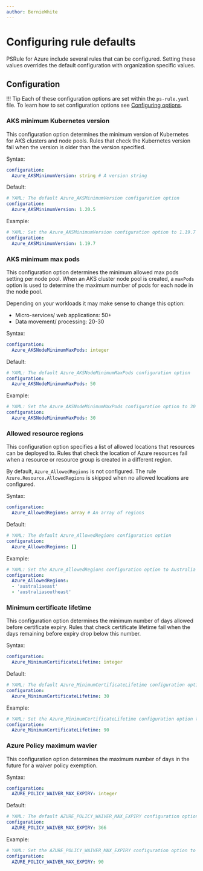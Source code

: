 ```yaml
---
author: BernieWhite
---
```


# Configuring rule defaults

PSRule for Azure include several rules that can be configured.
Setting these values overrides the default configuration with organization specific values.

## Configuration

!!! Tip
    Each of these configuration options are set within the `ps-rule.yaml` file.
    To learn how to set configuration options see [Configuring options][1].

  [1]: configuring-options.md

### AKS minimum Kubernetes version

This configuration option determines the minimum version of Kubernetes for AKS clusters and node pools.
Rules that check the Kubernetes version fail when the version is older than the version specified.

Syntax:

```yaml
configuration:
  Azure_AKSMinimumVersion: string # A version string
```

Default:

```yaml
# YAML: The default Azure_AKSMinimumVersion configuration option
configuration:
  Azure_AKSMinimumVersion: 1.20.5
```

Example:

```yaml
# YAML: Set the Azure_AKSMinimumVersion configuration option to 1.19.7
configuration:
  Azure_AKSMinimumVersion: 1.19.7
```

### AKS minimum max pods

This configuration option determines the minimum allowed max pods setting per node pool.
When an AKS cluster node pool is created, a `maxPods` option is used to determine the maximum number of pods for each node in the node pool.

Depending on your workloads it may make sense to change this option:

- Micro-services/ web applications: 50+
- Data movement/ processing: 20-30

Syntax:

```yaml
configuration:
  Azure_AKSNodeMinimumMaxPods: integer
```

Default:

```yaml
# YAML: The default Azure_AKSNodeMinimumMaxPods configuration option
configuration:
  Azure_AKSNodeMinimumMaxPods: 50
```

Example:

```yaml
# YAML: Set the Azure_AKSNodeMinimumMaxPods configuration option to 30
configuration:
  Azure_AKSNodeMinimumMaxPods: 30
```

### Allowed resource regions

This configuration option specifies a list of allowed locations that resources can be deployed to.
Rules that check the location of Azure resources fail when a resource or resource group is created in a different region.

By default, `Azure_AllowedRegions` is not configured.
The rule `Azure.Resource.AllowedRegions` is skipped when no allowed locations are configured.

Syntax:

```yaml
configuration:
  Azure_AllowedRegions: array # An array of regions
```

Default:

```yaml
# YAML: The default Azure_AllowedRegions configuration option
configuration:
  Azure_AllowedRegions: []
```

Example:

```yaml
# YAML: Set the Azure_AllowedRegions configuration option to Australia East, Australia South East
configuration:
  Azure_AllowedRegions:
  - 'australiaeast'
  - 'australiasoutheast'
```

### Minimum certificate lifetime

This configuration option determines the minimum number of days allowed before certificate expiry.
Rules that check certificate lifetime fail when the days remaining before expiry drop below this number.

Syntax:

```yaml
configuration:
  Azure_MinimumCertificateLifetime: integer
```

Default:

```yaml
# YAML: The default Azure_MinimumCertificateLifetime configuration option
configuration:
  Azure_MinimumCertificateLifetime: 30
```

Example:

```yaml
# YAML: Set the Azure_MinimumCertificateLifetime configuration option to 90
configuration:
  Azure_MinimumCertificateLifetime: 90
```

### Azure Policy maximum wavier

This configuration option determines the maximum number of days in the future for a waiver policy exemption.

Syntax:

```yaml
configuration:
  AZURE_POLICY_WAIVER_MAX_EXPIRY: integer
```

Default:

```yaml
# YAML: The default AZURE_POLICY_WAIVER_MAX_EXPIRY configuration option
configuration:
  AZURE_POLICY_WAIVER_MAX_EXPIRY: 366
```

Example:

```yaml
# YAML: Set the AZURE_POLICY_WAIVER_MAX_EXPIRY configuration option to 90
configuration:
  AZURE_POLICY_WAIVER_MAX_EXPIRY: 90
```
